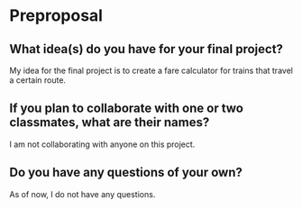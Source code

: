 # Preproposal

## What idea(s) do you have for your final project?

My idea for the final project is to create a fare calculator for trains that travel a certain route.

## If you plan to collaborate with one or two classmates, what are their names?

I am not collaborating with anyone on this project.

## Do you have any questions of your own?

As of now, I do not have any questions.
